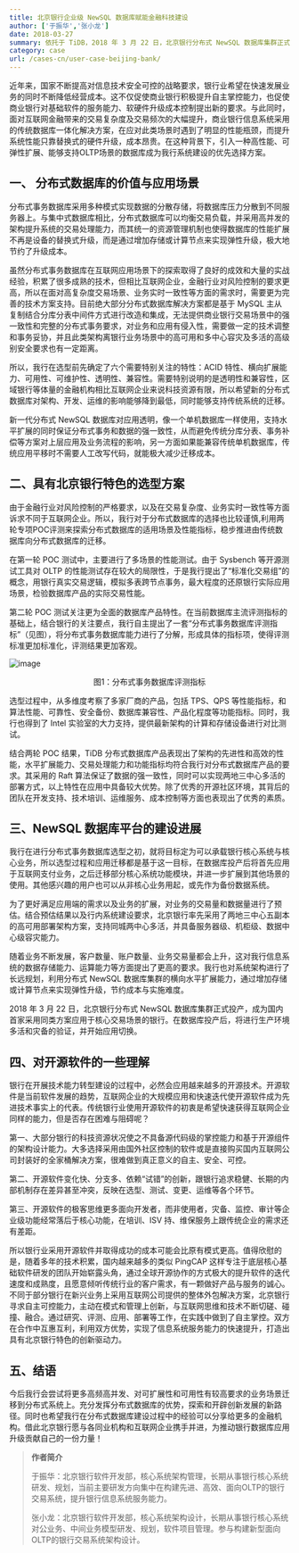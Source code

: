 ```yaml
---
title: 北京银行企业级 NewSQL 数据库赋能金融科技建设
author: ['于振华','张小龙']
date: 2018-03-27
summary: 依托于 TiDB，2018 年 3 月 22 日，北京银行分布式 NewSQL 数据库集群正式投产，成为国内首家采用同类方案应用于核心交易场景的银行。
category: case
url: /cases-cn/user-case-beijing-bank/
---
```






近年来，国家不断提高对信息技术安全可控的战略要求，银行业希望在快速发展业务的同时不断降低经营成本。这不仅促使商业银行积极提升自主掌控能力，也促使商业银行对基础软件的服务能力、软硬件升级成本控制提出新的要求。与此同时，面对互联网金融带来的交易复杂度及交易频次的大幅提升，商业银行信息系统采用的传统数据库一体化解决方案，在应对此类场景时遇到了明显的性能瓶颈，而提升系统性能只靠替换式的硬件升级，成本昂贵。在这种背景下，引入一种高性能、可弹性扩展、能够支持OLTP场景的数据库成为我行系统建设的优先选择方案。

## 一、 分布式数据库的价值与应用场景

分布式事务数据库采用多种模式实现数据的分散存储，将数据库压力分散到不同服务器上。与集中式数据库相比，分布式数据库可以均衡交易负载，并采用高并发的架构提升系统的交易处理能力，而其统一的资源管理机制也使得数据库的性能扩展不再是设备的替换式升级，而是通过增加存储或计算节点来实现弹性升级，极大地节约了升级成本。

虽然分布式事务数据库在互联网应用场景下的探索取得了良好的成效和大量的实战经验，积累了很多成熟的技术，但相比互联网企业，金融行业对风险控制的要求更高，所以在面对高复杂度交易场景、业务实时一致性等方面的需求时，需要更为完善的技术方案支持。目前绝大部分分布式数据库解决方案都是基于 MySQL 主从复制结合分库分表中间件方式进行改造和集成，无法提供商业银行交易场景中的强一致性和完整的分布式事务要求，对业务和应用有侵入性，需要做一定的技术调整和事务妥协，并且此类架构离银行业务场景中的高可用和多中心容灾及多活的高级别安全要求也有一定距离。

所以，我行在选型前先确定了六个需要特别关注的特性：ACID 特性、横向扩展能力、可用性、可维护性、透明性、兼容性。需要特别说明的是透明性和兼容性，区域银行等体量的金融机构相比互联网企业来说科技资源有限，所以希望新的分布式数据库对架构、开发、运维的影响能够降到最低，同时能够支持传统系统的迁移。

新一代分布式 NewSQL 数据库对应用透明，像一个单机数据库一样使用，支持水平扩展的同时保证分布式事务和数据的强一致性，从而避免传统分库分表、事务补偿等方案对上层应用及业务流程的影响，另一方面如果能兼容传统单机数据库，传统应用平移时不需要人工改写代码，就能极大减少迁移成本。

## 二、具有北京银行特色的选型方案

由于金融行业对风险控制的严格要求，以及在交易复杂度、业务实时一致性等方面诉求不同于互联网企业。所以，我行对于分布式数据库的选择也比较谨慎,利用两轮专项POC评测来探索分布式数据库的适用场景及性能指标，稳步推进由传统数据库向分布式数据库的迁移。

在第一轮 POC 测试中，主要进行了多场景的性能测试。由于 Sysbench 等开源测试工具对 OLTP 的性能测试存在较大的局限性，于是我行提出了“标准化交易组”的概念，用银行真实交易逻辑，模拟多表跨节点事务，最大程度的还原银行实际应用场景，检验数据库产品的实际交易性能。

第二轮 POC 测试关注更为全面的数据库产品特性。在当前数据库主流评测指标的基础上，结合银行的关注要点，我行自主提出了一套“分布式事务数据库评测指标”（见图），将分布式事务数据库能力进行了分解，形成具体的指标项，使得评测标准更加标准化，评测结果更加客观。

![image](http://upload-images.jianshu.io/upload_images/542677-9d7256a45f084807?imageMogr2/auto-orient/strip%7CimageView2/2/w/1240) 

<center>图1：分布式事务数据库评测指标</center>

选型过程中，从多维度考察了多家厂商的产品，包括 TPS、QPS 等性能指标，和算法性能、可靠性、安全备份、数据库兼容性、产品化程度等功能指标。同时，我行也得到了 Intel 实验室的大力支持，提供最新架构的计算和存储设备进行对比测试。

结合两轮 POC 结果，TiDB 分布式数据库产品表现出了架构的先进性和高效的性能，水平扩展能力、交易处理能力和功能指标均符合我行对分布式数据库产品的要求。其采用的 Raft 算法保证了数据的强一致性，同时可以实现两地三中心多活的部署方式，以上特性在应用中具备较大优势。除了优秀的开源社区环境，其背后的团队在开发支持、技术培训、运维服务、成本控制等方面也表现出了优秀的素质。

## 三、NewSQL 数据库平台的建设进展

我行在进行分布式事务数据库选型之初，就将目标定为可以承载银行核心系统与核心业务，所以选型过程和应用迁移都是基于这一目标，在数据库投产后将首先应用于互联网支付业务，之后迁移部分核心系统功能模块，并进一步扩展到其他场景的使用。其他感兴趣的用户也可以从非核心业务用起，或先作为备份数据系统。

为了更好满足应用端的需求以及业务的扩展，对业务的交易量和数据量进行了预估。结合预估结果以及行内系统建设要求，北京银行率先采用了两地三中心五副本的高可用部署架构方案，支持同城两中心多活，并具备服务器级、机柜级、数据中心级容灾能力。

随着业务不断发展，客户数量、账户数量、业务交易量都会上升，这对我行信息系统的数据存储能力、运算能力等方面提出了更高的要求。我行也对系统架构进行了长远规划，利用分布式 NewSQL 数据库集群的横向水平扩展能力，通过增加存储或计算节点来实现弹性升级，节约成本与实施难度。

2018 年 3 月 22 日，北京银行分布式 NewSQL 数据库集群正式投产，成为国内首家采用同类方案应用于核心交易场景的银行。在数据库投产后，将进行生产环境多活和灾备的验证，并开始应用切换。

## **四、对开源软件的一些理解**

银行在开展技术能力转型建设的过程中，必然会应用越来越多的开源技术。开源软件是当前软件发展的趋势，互联网企业的大规模应用和快速迭代使开源软件成为先进技术事实上的代表。传统银行业使用开源软件的初衷是希望快速获得互联网企业同样的能力，但是否存在困难与阻碍呢？

第一、大部分银行的科技资源状况使之不具备源代码级的掌控能力和基于开源组件的架构设计能力。大多选择采用由国外社区控制的软件或是直接购买国内互联网公司封装好的全家桶解决方案，很难做到真正意义的自主、安全、可控。

第二、开源软件变化快、分支多、依赖“试错”的创新，跟银行追求稳健、长期的内部机制存在差异甚至冲突，反映在选型、测试、变更、运维等各个环节。

第三、开源软件的极客思维更多面向开发者，而非使用者，灾备、监控、审计等企业级功能经常落后于核心功能，在培训、ISV 持、维保服务上跟传统企业的需求还有差距。

所以银行业采用开源软件并取得成功的成本可能会比原有模式更高。值得欣慰的是，随着多年的技术积累，国内越来越多的类似 PingCAP 这样专注于底层核心基础软件研发的团队开始崭露头角，通过全球开源协作的方式极大的提升软件的迭代速度和成熟度，且愿意倾听传统行业的客户需求，有一颗做好产品与服务的诚心。不同于部分银行在新兴业务上采用互联网公司提供的整体外包解决方案，北京银行寻求自主可控能力，主动在模式和管理上创新，与互联网思维和技术不断切磋、碰撞、融合。通过研究、评测、应用、部署等工作，在实践中做到了自主掌控。双方在合作中互惠互利，利用双方优势，实现了信息系统服务能力的快速提升，打造出具有北京银行特色的创新驱动力。

## **五、结语**

今后我行会尝试将更多高频高并发、对可扩展性和可用性有较高要求的业务场景迁移到分布式系统上。充分发挥分布式数据库的优势，探索和开辟创新发展的新路径。同时也希望我行在分布式数据库建设过程中的经验可以分享给更多的金融机构。借此北京银行愿与各同业机构和互联网企业携手并进，为推动银行数据库应用升级贡献自己的一份力量！

>**作者简介**
>
>于振华：北京银行软件开发部，核心系统架构管理，长期从事银行核心系统研发、规划，当前主要研发方向集中在构建先进、高效、面向OLTP的银行交易系统，提升银行信息系统服务能力。
>
>张小龙：北京银行软件开发部，核心系统架构设计，长期从事银行核心系统对公业务、中间业务模型研发、规划，软件项目管理。参与构建新型面向OLTP的银行交易系统架构设计。

